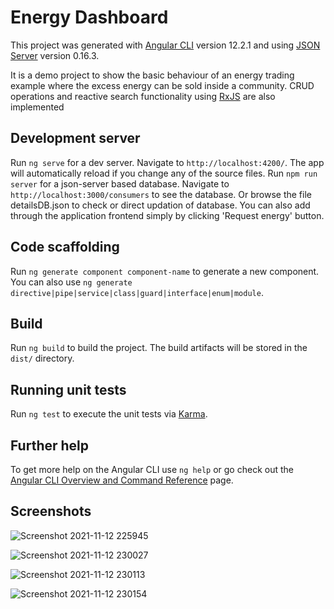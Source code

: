 # Energy Dashboard

This project was generated with [Angular CLI](https://github.com/angular/angular-cli) version 12.2.1 and using [JSON Server](https://github.com/typicode/json-server) version 0.16.3.

It is a demo project to show the basic behaviour of an energy trading example where the excess energy can be sold inside a community. CRUD operations and reactive search functionality using [RxJS](https://github.com/ReactiveX/rxjs) are also implemented
## Development server

Run `ng serve` for a dev server. Navigate to `http://localhost:4200/`. The app will automatically reload if you change any of the source files.
Run `npm run server` for a json-server based database. Navigate to `http://localhost:3000/consumers` to see the database. Or browse the file detailsDB.json to check or direct updation of database. You can also add through the application frontend simply by clicking 'Request energy' button.

## Code scaffolding

Run `ng generate component component-name` to generate a new component. You can also use `ng generate directive|pipe|service|class|guard|interface|enum|module`.

## Build

Run `ng build` to build the project. The build artifacts will be stored in the `dist/` directory.

## Running unit tests

Run `ng test` to execute the unit tests via [Karma](https://karma-runner.github.io).

## Further help

To get more help on the Angular CLI use `ng help` or go check out the [Angular CLI Overview and Command Reference](https://angular.io/cli) page.

## Screenshots

![Screenshot 2021-11-12 225945](https://user-images.githubusercontent.com/46833837/141541021-e12ffedc-d60e-4458-a12f-041bbc98af38.png)

![Screenshot 2021-11-12 230027](https://user-images.githubusercontent.com/46833837/141541141-b8f14ad1-06c3-4ce2-a054-37a0ff9a55bc.png)

![Screenshot 2021-11-12 230113](https://user-images.githubusercontent.com/46833837/141541197-13f60f09-506d-46f6-89ab-277eabfac54b.png)

![Screenshot 2021-11-12 230154](https://user-images.githubusercontent.com/46833837/141541265-dc6371f5-2aaf-441b-8b43-c73e1625c907.png)
